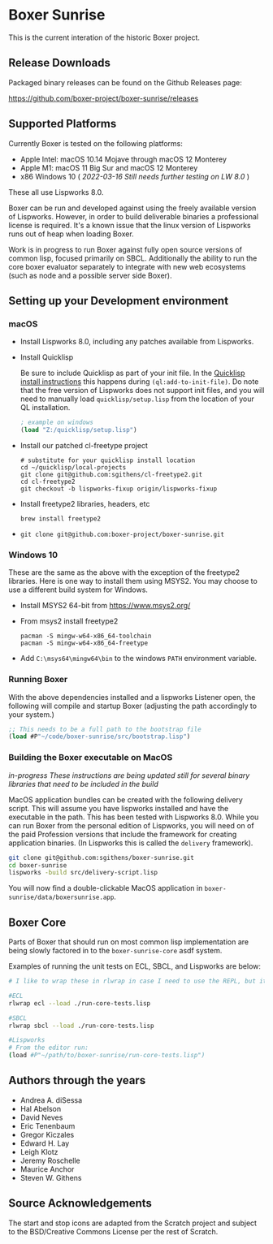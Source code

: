 # Boxer Sunrise

This is the current interation of the historic Boxer project.

## Release Downloads

Packaged binary releases can be found on the Github Releases page:

https://github.com/boxer-project/boxer-sunrise/releases

## Supported Platforms

Currently Boxer is tested on the following platforms:

- Apple Intel: macOS 10.14 Mojave through macOS 12 Monterey
- Apple M1: macOS 11 Big Sur and macOS 12 Monterey
- x86 Windows 10 ( _2022-03-16 Still needs further testing on LW 8.0_ )

These all use Lispworks 8.0.

Boxer can be run and developed against using the freely available version of Lispworks. However, in order to
build deliverable binaries a professional license is required. It's a known issue that the linux version of Lispworks runs out of heap when loading Boxer.

Work is in progress to run Boxer against fully open source versions of common lisp, focused primarily on SBCL.
Additionally the ability to run the core boxer evaluator separately to integrate with new web ecosystems (such
as node and a possible server side Boxer).

## Setting up your Development environment

### macOS

- Install Lispworks 8.0, including any patches available from Lispworks.
- Install Quicklisp

  Be sure to include Quicklisp as part of your init file. In the [Quicklisp install
  instructions](https://www.quicklisp.org/beta/#installation) this happens during
  `(ql:add-to-init-file)`.
  Do note that the free version of Lispworks does not support init files, and you will
  need to manually load `quicklisp/setup.lisp` from the location of your QL installation.
  ```lisp
  ; example on windows
  (load "Z:/quicklisp/setup.lisp")
  ```
- Install our patched cl-freetype project
  ```
  # substitute for your quicklisp install location
  cd ~/quicklisp/local-projects
  git clone git@github.com:sgithens/cl-freetype2.git
  cd cl-freetype2
  git checkout -b lispworks-fixup origin/lispworks-fixup
  ```
- Install freetype2 libraries, headers, etc
  ```
  brew install freetype2
  ```
- `git clone git@github.com:boxer-project/boxer-sunrise.git`


### Windows 10

These are the same as the above with the exception of the freetype2 libraries. Here is one way to install them using
MSYS2. You may choose to use a different build system for Windows.

- Install MSYS2 64-bit from https://www.msys2.org/

- From msys2 install freetype2

  ```
  pacman -S mingw-w64-x86_64-toolchain
  pacman -S mingw-w64-x86_64-freetype
  ```

- Add `C:\msys64\mingw64\bin` to the windows `PATH` environment variable.

### Running Boxer

With the above dependencies installed and a lispworks Listener open, the following will compile and startup Boxer (adjusting the
path accordingly to your system.)

```lisp
;; This needs to be a full path to the bootstrap file
(load #P"~/code/boxer-sunrise/src/bootstrap.lisp")
```

### Building the Boxer executable on MacOS

*in-progress These instructions are being updated still for several binary libraries that need to be included
in the build*

MacOS application bundles can be created with the following delivery script. This will assume you have lispworks
installed and have the executable in the path. This has been tested with Lispworks 8.0. While you can run Boxer
from the personal edition of Lispworks, you will need on of the paid Profession versions that include the framework
for creating application binaries. (In Lispworks this is called the `delivery` framework).

```bash
git clone git@github.com:sgithens/boxer-sunrise.git
cd boxer-sunrise
lispworks -build src/delivery-script.lisp
```

You will now find a double-clickable MacOS application in `boxer-sunrise/data/boxersunrise.app`.

## Boxer Core

Parts of Boxer that should run on most common lisp implementation are being slowly factored in to the
`boxer-sunrise-core` asdf system.

Examples of running the unit tests on ECL, SBCL, and Lispworks are below:

```sh
# I like to wrap these in rlwrap in case I need to use the REPL, but it's optional

#ECL
rlwrap ecl --load ./run-core-tests.lisp

#SBCL
rlwrap sbcl --load ./run-core-tests.lisp

#Lispworks
# From the editor run:
(load #P"~/path/to/boxer-sunrise/run-core-tests.lisp")
```

## Authors through the years

* Andrea A. diSessa
* Hal Abelson
* David Neves
* Eric Tenenbaum
* Gregor Kiczales
* Edward H. Lay
* Leigh Klotz
* Jeremy Roschelle
* Maurice Anchor
* Steven W. Githens

## Source Acknowledgements

The start and stop icons are adapted from the Scratch project and subject to the BSD/Creative Commons License per
the rest of Scratch.
